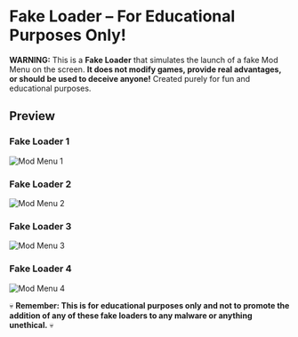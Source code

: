 # Fake Loader – For Educational Purposes Only! 

**WARNING:** This is a **Fake Loader** that simulates the launch of a fake Mod Menu on the screen. **It does not modify games, provide real advantages, or should be used to deceive anyone!** Created purely for fun and educational purposes.

##  Preview

###  Fake Loader  1
![Mod Menu 1](https://media.discordapp.net/attachments/1337633993884958730/1345235452461973504/image.png?ex=680a57e5&is=68090665&hm=8dfaabd127768a85785127d676032f52ce51a6e34a744b0eef92d7bd18b4e2ee&=&format=webp&quality=lossless&width=1301&height=890)

### Fake Loader  2
![Mod Menu 2](https://media.discordapp.net/attachments/1337633993884958730/1345465755940028418/image.png?ex=67e8e761&is=67e795e1&hm=e71a8e805d059a0a3fbb41ad62b74966ff756195559c68b891866a2919f727f3&=&format=webp&quality=lossless&width=1234&height=806)

### Fake Loader  3
![Mod Menu 3](https://media.discordapp.net/attachments/1337633993884958730/1347251582718312478/image.png?ex=67e977d0&is=67e82650&hm=62741054cea27bb2e2cf2aa8dcdb29989ae3e473582132daa86ff6fa24f25331&=&format=webp&quality=lossless&width=1018&height=940)

### Fake Loader  4
![Mod Menu 4](https://media.discordapp.net/attachments/1337633993884958730/1353186570374615052/image.png?ex=67e94e73&is=67e7fcf3&hm=f45b9e5d48d8cfa29e63002e53ac9cbf8fa1a76375b00b667e7725c0b3ce4ecb&=&format=webp&quality=lossless&width=1083&height=710)


💀 **Remember: This is for educational purposes only and not to promote the addition of any of these fake loaders to any malware or anything unethical.** 💀
